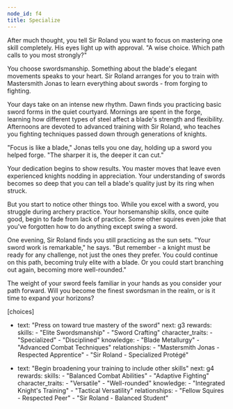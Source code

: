 ```yaml
---
node_id: f4
title: Specialize
---
```


After much thought, you tell Sir Roland you want to focus on mastering one skill completely. His eyes light up with approval. "A wise choice. Which path calls to you most strongly?"

You choose swordsmanship. Something about the blade's elegant movements speaks to your heart. Sir Roland arranges for you to train with Mastersmith Jonas to learn everything about swords - from forging to fighting.

Your days take on an intense new rhythm. Dawn finds you practicing basic sword forms in the quiet courtyard. Mornings are spent in the forge, learning how different types of steel affect a blade's strength and flexibility. Afternoons are devoted to advanced training with Sir Roland, who teaches you fighting techniques passed down through generations of knights.

"Focus is like a blade," Jonas tells you one day, holding up a sword you helped forge. "The sharper it is, the deeper it can cut."

Your dedication begins to show results. You master moves that leave even experienced knights nodding in appreciation. Your understanding of swords becomes so deep that you can tell a blade's quality just by its ring when struck.

But you start to notice other things too. While you excel with a sword, you struggle during archery practice. Your horsemanship skills, once quite good, begin to fade from lack of practice. Some other squires even joke that you've forgotten how to do anything except swing a sword.

One evening, Sir Roland finds you still practicing as the sun sets. "Your sword work is remarkable," he says. "But remember - a knight must be ready for any challenge, not just the ones they prefer. You could continue on this path, becoming truly elite with a blade. Or you could start branching out again, becoming more well-rounded."

The weight of your sword feels familiar in your hands as you consider your path forward. Will you become the finest swordsman in the realm, or is it time to expand your horizons?

[choices]
- text: "Press on toward true mastery of the sword"
  next: g3
  rewards:
    skills: 
      - "Elite Swordsmanship"
      - "Sword Crafting"
    character_traits:
      - "Specialized"
      - "Disciplined"
    knowledge:
      - "Blade Metallurgy"
      - "Advanced Combat Techniques"
    relationships:
      - "Mastersmith Jonas - Respected Apprentice"
      - "Sir Roland - Specialized Protégé"

- text: "Begin broadening your training to include other skills"
  next: g4
  rewards:
    skills: 
      - "Balanced Combat Abilities"
      - "Adaptive Fighting"
    character_traits:
      - "Versatile"
      - "Well-rounded"
    knowledge:
      - "Integrated Knight's Training"
      - "Tactical Versatility"
    relationships:
      - "Fellow Squires - Respected Peer"
      - "Sir Roland - Balanced Student"


